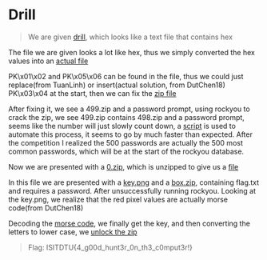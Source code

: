 # Drill
>We are given [drill](drill), which looks like a text file that contains hex

The file we are given looks a lot like hex, thus we simply converted the hex values into an [actual file](hexfile)

PK\x01\x02 and PK\x05\x06 can be found in the file, thus we could just replace(from TuanLinh) or insert(actual solution, from DutChen18) PK\x03\x04 at the start, then we can fix the [zip file](500.zip)

After fixing it, we see a 499.zip and a password prompt, using rockyou to crack the zip, we see 499.zip contains 498.zip and a password prompt, seems like the number will just slowly count down, a [script](unzip.py) is used to automate this process, it seems to go by much faster than expected. After the competition I realized the 500 passwords are actually the 500 most common passwords, which will be at the start of the rockyou database.

Now we are presented with a [0.zip](0.zip), which is unzipped to give us a [file](0)

In this file we are presented with a [key.png](0/key.png) and a [box.zip](box.zip), containing flag.txt and requires a password. After unsuccessfully running rockyou. Looking at the key.png, we realize that the red pixel values are actually morse code(from DutChen18)

Decoding the [morse code](0/decode.py), we finally get the key, and then converting the letters to lower case, we [unlock the zip](0/flag.txt)

>Flag: ISITDTU{4\_g00d\_hunt3r\_0n\_th3\_c0mput3r!}
